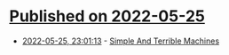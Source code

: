 # [Published on 2022-05-25](index.md)

* [2022-05-25, 23:01:13](https://news.ycombinator.com/item?id=31511956) - [Simple And Terrible Machines](https://noncombatant.org/2022/05/22/simple-terrible-machines/)
